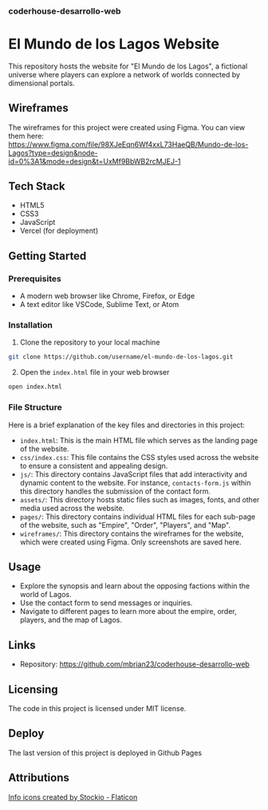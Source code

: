 ### coderhouse-desarrollo-web

# El Mundo de los Lagos Website

This repository hosts the website for "El Mundo de los Lagos", a fictional universe where players can explore a network of worlds connected by dimensional portals.

## Wireframes

The wireframes for this project were created using Figma. You can view them here:
https://www.figma.com/file/98XJeEqn6Wf4xxL73HaeQB/Mundo-de-los-Lagos?type=design&node-id=0%3A1&mode=design&t=UxMf9BbWB2rcMJEJ-1

## Tech Stack

-   HTML5
-   CSS3
-   JavaScript
-   Vercel (for deployment)

## Getting Started

### Prerequisites

-   A modern web browser like Chrome, Firefox, or Edge
-   A text editor like VSCode, Sublime Text, or Atom

### Installation

1. Clone the repository to your local machine

```bash
git clone https://github.com/username/el-mundo-de-los-lagos.git
```

2. Open the `index.html` file in your web browser

```bash
open index.html
```

### File Structure

Here is a brief explanation of the key files and directories in this project:

-   `index.html`: This is the main HTML file which serves as the landing page of the website.
-   `css/index.css`: This file contains the CSS styles used across the website to ensure a consistent and appealing design.
-   `js/`: This directory contains JavaScript files that add interactivity and dynamic content to the website. For instance, `contacts-form.js` within this directory handles the submission of the contact form.
-   `assets/`: This directory hosts static files such as images, fonts, and other media used across the website.
-   `pages/`: This directory contains individual HTML files for each sub-page of the website, such as "Empire", "Order", "Players", and "Map".
-   `wireframes/`: This directory contains the wireframes for the website, which were created using Figma. Only screenshots are saved here.

## Usage

-   Explore the synopsis and learn about the opposing factions within the world of Lagos.
-   Use the contact form to send messages or inquiries.
-   Navigate to different pages to learn more about the empire, order, players, and the map of Lagos.

## Links

-   Repository: https://github.com/mbrian23/coderhouse-desarrollo-web

## Licensing

The code in this project is licensed under MIT license.

## Deploy

The last version of this project is deployed in Github Pages

## Attributions

<a href="https://www.flaticon.com/free-icons/info" title="info icons">Info icons created by Stockio - Flaticon</a>
